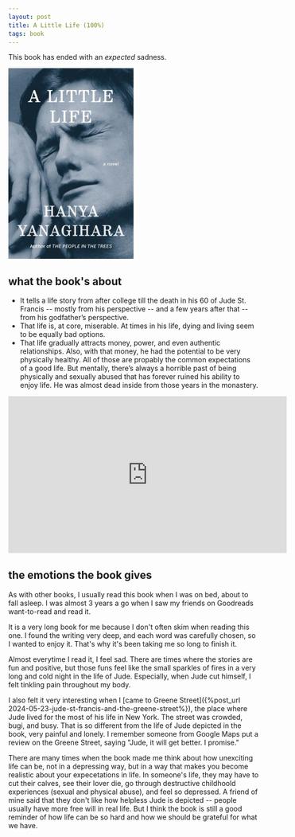 ```yaml
---
layout: post
title: A Little Life (100%)
tags: book
---
```

This book has ended with an *expected* sadness.

<img src="/assets/a-little-life.png" style="width: 50%;">


## what the book's about

- It tells a life story from after college till the death in his 60 of Jude St. Francis -- mostly from his perspective -- and a few years after that -- from his godfather’s perspective.
- That life is, at core, miserable. At times in his life, dying and living seem to be equally bad options.
- That life gradually attracts money, power, and even authentic relationships. Also, with that money, he had the potential to be very physically healthy. All of those are propably the common expectations of a good life. But mentally, there’s always a horrible past of being physically and sexually abused that has forever ruined his ability to enjoy life. He was almost dead inside from those years in the monastery.

<iframe width="560" height="315" src="https://www.youtube.com/embed/pOjJZOrYQ-4?si=g-qvxK83_YNT3X6y" title="YouTube video player" frameborder="0" allow="accelerometer; autoplay; clipboard-write; encrypted-media; gyroscope; picture-in-picture; web-share" referrerpolicy="strict-origin-when-cross-origin" allowfullscreen></iframe>

## the emotions the book gives

As with other books, I usually read this book when I was on bed, about to fall asleep. I was almost 3 years a go when I saw my friends on Goodreads want-to-read and read it. 

It is a very long book for me because I don't often skim when reading this one. I found the writing very deep, and each word was carefully chosen, so I wanted to enjoy it. That's why it's been taking me so long to finish it.

Almost everytime I read it, I feel sad. There are times where the stories are fun and positive, but those funs feel like the small sparkles of fires in a very long and cold night in the life of Jude. Especially, when Jude cut himself, I felt tinkling pain throughout my body.

I also felt it very interesting when I [came to Greene Street]({%post_url 2024-05-23-jude-st-francis-and-the-greene-street%}), the place where Jude lived for the most of his life in New York. The street was crowded, bugi, and busy. That is so different from the life of Jude depicted in the book, very painful and lonely. I remember someone from Google Maps put a review on the Greene Street, saying "Jude, it will get better. I promise."

There are many times when the book made me think about how unexciting life can be, not in a depressing way, but in a way that makes you become realistic about your expecetations in life. In someone's life, they may have to cut their calves, see their lover die, go through destructive childhoold experiences (sexual and physical abuse), and feel so depressed. A friend of mine said that they don't like how helpless Jude is depicted -- people usually have more free will in real life. But I think the book is still a good reminder of how life can be so hard and how we should be grateful for what we have.

<!-- P/S: A paragraph generated by Github Copilot about this book
> I have just finished reading *A Little Life* by Hanya Yanagihara. It is a novel about four friends who met in college and lived together in New York City. The novel follows their lives over several decades, focusing on the life of Jude St. Francis, a lawyer with a traumatic past. -->